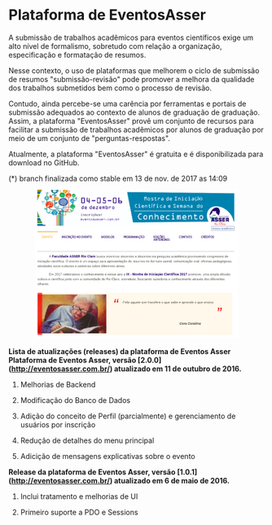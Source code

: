 # Plataforma de EventosAsser

A submissão de trabalhos acadêmicos para eventos científicos exige um alto nível de formalismo, sobretudo com relação a organização, especificação e formatação de resumos. 

Nesse contexto, o uso de plataformas que melhorem o ciclo de submissão de resumos "submissão-revisão" pode promover a melhora da qualidade dos trabalhos submetidos bem como o processo de revisão. 

Contudo, ainda percebe-se uma carência por ferramentas e portais de submissão adequados ao contexto de alunos de graduação de graduação. Assim, a plataforma "EventosAsser" provê um conjunto de recursos para facilitar a submissão de trabalhos acadêmicos por alunos de graduação por meio de um conjunto de "perguntas-respostas". 

Atualmente, a plataforma "EventosAsser" é gratuita e é disponibilizada para download no GitHub.

(*) branch finalizada como stable em 13 de nov. de 2017 as 14:09 

<p align="center">
  <img width="400" src="eventosasser.png" alt="Screenshot"/>
</p>

**Lista de atualizações (releases) da plataforma de Eventos Asser**
**Plataforma de Eventos Asser, versão [2.0.0] (http://eventosasser.com.br/) atualizado em 11 de outubro de 2016.**

1. Melhorias de Backend

2. Modificação do Banco de Dados

3. Adição do conceito de Perfil (parcialmente) e gerenciamento de usuários por inscrição

4. Redução de detalhes do menu principal

5. Adicição de mensagens explicativas sobre o evento

**Release da plataforma de Eventos Asser, versão [1.0.1] (http://eventosasser.com.br/) atualizado em 6 de maio de 2016.**

1. Inclui tratamento e melhorias de UI

2. Primeiro suporte a PDO e Sessions
